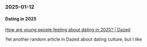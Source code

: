 ### 2025-01-12
#### Dating in 2025
[How are young people feeling about dating in 2025? | Dazed](https://www.dazeddigital.com/life-culture/article/65815/1/how-are-young-people-feeling-about-dating-in-2025)

Yet another random article in Dazed about dating culture, but I like 

